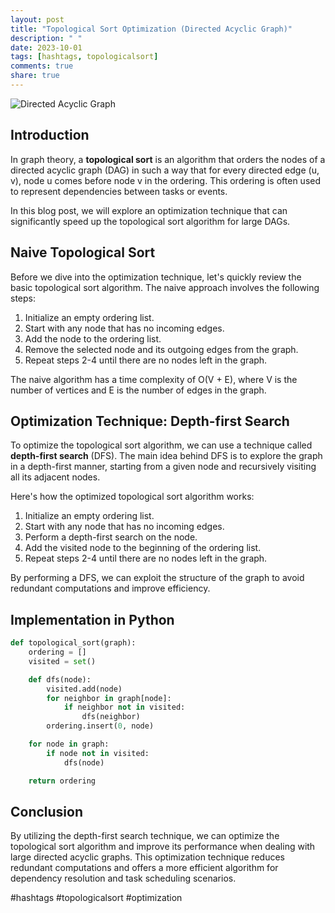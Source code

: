 ```yaml
---
layout: post
title: "Topological Sort Optimization (Directed Acyclic Graph)"
description: " "
date: 2023-10-01
tags: [hashtags, topologicalsort]
comments: true
share: true
---
```


![Directed Acyclic Graph](https://example.com/dag.png)

## Introduction

In graph theory, a **topological sort** is an algorithm that orders the nodes of a directed acyclic graph (DAG) in such a way that for every directed edge (u, v), node u comes before node v in the ordering. This ordering is often used to represent dependencies between tasks or events.

In this blog post, we will explore an optimization technique that can significantly speed up the topological sort algorithm for large DAGs.

## Naive Topological Sort

Before we dive into the optimization technique, let's quickly review the basic topological sort algorithm. The naive approach involves the following steps:

1. Initialize an empty ordering list.
2. Start with any node that has no incoming edges.
3. Add the node to the ordering list.
4. Remove the selected node and its outgoing edges from the graph.
5. Repeat steps 2-4 until there are no nodes left in the graph.

The naive algorithm has a time complexity of O(V + E), where V is the number of vertices and E is the number of edges in the graph.

## Optimization Technique: Depth-first Search

To optimize the topological sort algorithm, we can use a technique called **depth-first search** (DFS). The main idea behind DFS is to explore the graph in a depth-first manner, starting from a given node and recursively visiting all its adjacent nodes.

Here's how the optimized topological sort algorithm works:

1. Initialize an empty ordering list.
2. Start with any node that has no incoming edges.
3. Perform a depth-first search on the node.
4. Add the visited node to the beginning of the ordering list.
5. Repeat steps 2-4 until there are no nodes left in the graph.

By performing a DFS, we can exploit the structure of the graph to avoid redundant computations and improve efficiency.

## Implementation in Python

```python
def topological_sort(graph):
    ordering = []
    visited = set()

    def dfs(node):
        visited.add(node)
        for neighbor in graph[node]:
            if neighbor not in visited:
                dfs(neighbor)
        ordering.insert(0, node)

    for node in graph:
        if node not in visited:
            dfs(node)

    return ordering
```

## Conclusion

By utilizing the depth-first search technique, we can optimize the topological sort algorithm and improve its performance when dealing with large directed acyclic graphs. This optimization technique reduces redundant computations and offers a more efficient algorithm for dependency resolution and task scheduling scenarios.

#hashtags #topologicalsort #optimization